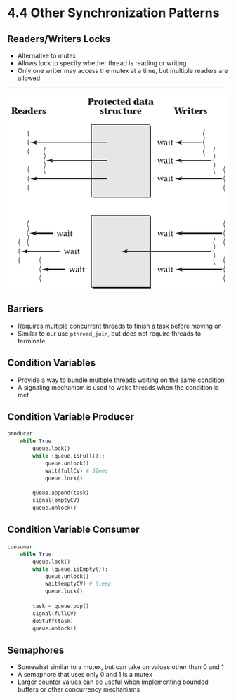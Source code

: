 4.4 Other Synchronization Patterns
=================================

Readers/Writers Locks
---------------------

- Alternative to mutex
- Allows lock to specify whether thread is reading or writing
- Only one writer may access the mutex at a time, but multiple readers are allowed

---

![Readers/Writers Lock](media/4-15.png)

Barriers
--------

- Requires multiple concurrent threads to finish a task before moving on
- Similar to our use `pthread_join`, but does not require threads to terminate

Condition Variables
------------------

- Provide a way to bundle multiple threads waiting on the same condition
- A signaling mechanism is used to wake threads when the condition is met

Condition Variable Producer
---------------------------

```python
producer:
    while True:
        queue.lock()
        while (queue.isFull()):
            queue.unlock()
            wait(fullCV) # Sleep
            queue.lock()

        queue.append(task)
        signal(emptyCV)
        queue.unlock()

```

Condition Variable Consumer
---------------------------

```python
consumer:
    while True:
        queue.lock()
        while (queue.isEmpty()):
            queue.unlock()
            wait(emptyCV) # Sleep
            queue.lock()

        task = queue.pop()
        signal(fullCV)
        doStuff(task)
        queue.unlock()
```

Semaphores
----------

- Somewhat similar to a mutex, but can take on values other than 0 and 1
- A semaphore that uses only 0 and 1 is a mutex
- Larger counter values can be useful when implementing bounded buffers or other concurrency mechanisms

